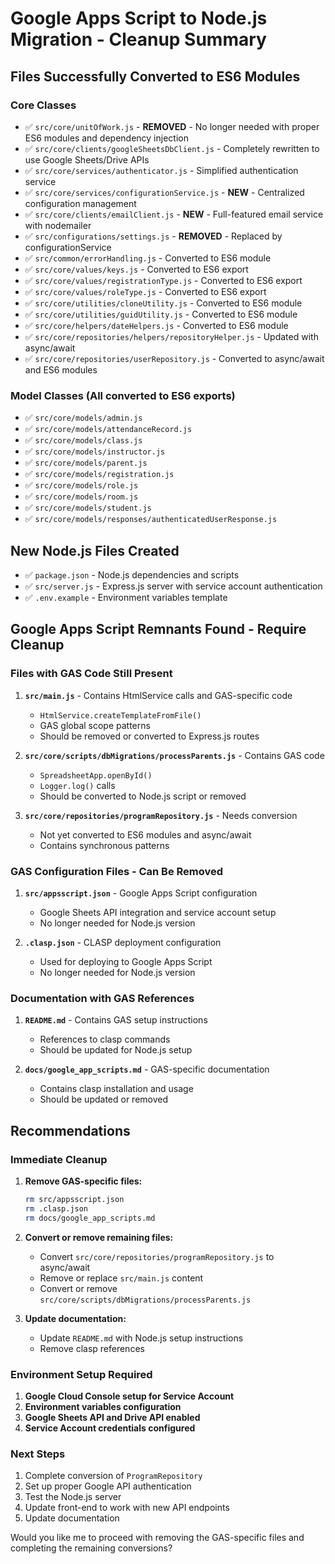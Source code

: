 # Google Apps Script to Node.js Migration - Cleanup Summary

## Files Successfully Converted to ES6 Modules

### Core Classes

- ✅ `src/core/unitOfWork.js` - **REMOVED** - No longer needed with proper ES6 modules and dependency injection
- ✅ `src/core/clients/googleSheetsDbClient.js` - Completely rewritten to use Google Sheets/Drive APIs
- ✅ `src/core/services/authenticator.js` - Simplified authentication service
- ✅ `src/core/services/configurationService.js` - **NEW** - Centralized configuration management
- ✅ `src/core/clients/emailClient.js` - **NEW** - Full-featured email service with nodemailer
- ✅ `src/configurations/settings.js` - **REMOVED** - Replaced by configurationService
- ✅ `src/common/errorHandling.js` - Converted to ES6 module
- ✅ `src/core/values/keys.js` - Converted to ES6 export
- ✅ `src/core/values/registrationType.js` - Converted to ES6 export
- ✅ `src/core/values/roleType.js` - Converted to ES6 export
- ✅ `src/core/utilities/cloneUtility.js` - Converted to ES6 module
- ✅ `src/core/utilities/guidUtility.js` - Converted to ES6 module
- ✅ `src/core/helpers/dateHelpers.js` - Converted to ES6 module
- ✅ `src/core/repositories/helpers/repositoryHelper.js` - Updated with async/await
- ✅ `src/core/repositories/userRepository.js` - Converted to async/await and ES6 modules

### Model Classes (All converted to ES6 exports)

- ✅ `src/core/models/admin.js`
- ✅ `src/core/models/attendanceRecord.js`
- ✅ `src/core/models/class.js`
- ✅ `src/core/models/instructor.js`
- ✅ `src/core/models/parent.js`
- ✅ `src/core/models/registration.js`
- ✅ `src/core/models/role.js`
- ✅ `src/core/models/room.js`
- ✅ `src/core/models/student.js`
- ✅ `src/core/models/responses/authenticatedUserResponse.js`

## New Node.js Files Created

- ✅ `package.json` - Node.js dependencies and scripts
- ✅ `src/server.js` - Express.js server with service account authentication
- ✅ `.env.example` - Environment variables template

## Google Apps Script Remnants Found - Require Cleanup

### Files with GAS Code Still Present

1. **`src/main.js`** - Contains HtmlService calls and GAS-specific code
   - `HtmlService.createTemplateFromFile()`
   - GAS global scope patterns
   - Should be removed or converted to Express.js routes

2. **`src/core/scripts/dbMigrations/processParents.js`** - Contains GAS code
   - `SpreadsheetApp.openById()`
   - `Logger.log()` calls
   - Should be converted to Node.js script or removed

3. **`src/core/repositories/programRepository.js`** - Needs conversion
   - Not yet converted to ES6 modules and async/await
   - Contains synchronous patterns

### GAS Configuration Files - Can Be Removed

1. **`src/appsscript.json`** - Google Apps Script configuration
   - Google Sheets API integration and service account setup
   - No longer needed for Node.js version

2. **`.clasp.json`** - CLASP deployment configuration
   - Used for deploying to Google Apps Script
   - No longer needed for Node.js version

### Documentation with GAS References

1. **`README.md`** - Contains GAS setup instructions
   - References to clasp commands
   - Should be updated for Node.js setup

2. **`docs/google_app_scripts.md`** - GAS-specific documentation
   - Contains clasp installation and usage
   - Should be updated or removed

## Recommendations

### Immediate Cleanup

1. **Remove GAS-specific files:**

   ```bash
   rm src/appsscript.json
   rm .clasp.json
   rm docs/google_app_scripts.md
   ```

2. **Convert or remove remaining files:**
   - Convert `src/core/repositories/programRepository.js` to async/await
   - Remove or replace `src/main.js` content
   - Convert or remove `src/core/scripts/dbMigrations/processParents.js`

3. **Update documentation:**
   - Update `README.md` with Node.js setup instructions
   - Remove clasp references

### Environment Setup Required

1. **Google Cloud Console setup for Service Account**
2. **Environment variables configuration**
3. **Google Sheets API and Drive API enabled**
4. **Service Account credentials configured**

### Next Steps

1. Complete conversion of `ProgramRepository`
2. Set up proper Google API authentication
3. Test the Node.js server
4. Update front-end to work with new API endpoints
5. Update documentation

Would you like me to proceed with removing the GAS-specific files and completing the remaining conversions?
